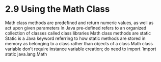 # 2.9 Using the Math Class
Math class methods are predefined and return numeric values, as well as act upon given parameters
In Java pre-defined refers to an organized collection of classes called class libraries
Math class methods are static
Static is a Java keyword referring to how static methods are stored in memory as belonging to a class rather than objects of a class
Math class variable don't require instance variable creation; do need to import `import static java.lang.Math


